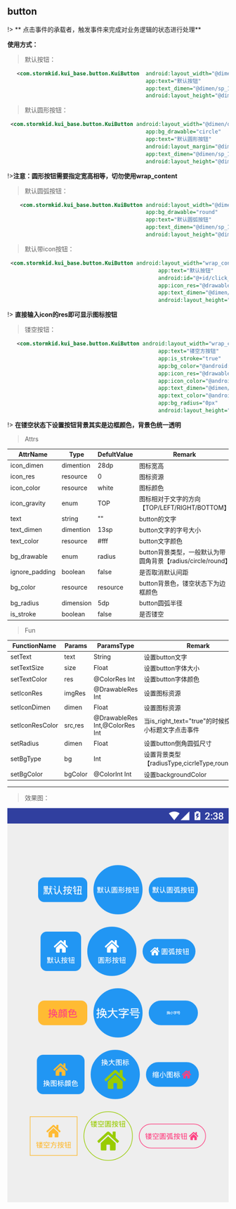## button
!> ** 点击事件的承载者，触发事件来完成对业务逻辑的状态进行处理**

**使用方式：**
> 默认按钮：

```xml
   <com.stormkid.kui_base.button.KuiButton  android:layout_width="@dimen/dp_80"
                                            app:text="默认按钮"
                                            app:text_dimen="@dimen/sp_14"
                                            android:layout_height="@dimen/dp_40"/>

```

> 默认圆形按钮：

```xml
 <com.stormkid.kui_base.button.KuiButton android:layout_width="@dimen/dp_80"
                                            app:bg_drawable="circle"
                                            app:text="默认圆形按钮"
                                            android:layout_margin="@dimen/dp_10"
                                            app:text_dimen="@dimen/sp_10"
                                            android:layout_height="@dimen/dp_80"/>
```
!>**注意：圆形按钮需要指定宽高相等，切勿使用wrap_content**

> 默认圆弧按钮：

```xml
    <com.stormkid.kui_base.button.KuiButton android:layout_width="@dimen/dp_80"
                                            app:bg_drawable="round"
                                            app:text="默认圆弧按钮"
                                            app:text_dimen="@dimen/sp_10"
                                            android:layout_height="@dimen/dp_40"/>
```

> 默认带icon按钮：

```xml
 <com.stormkid.kui_base.button.KuiButton android:layout_width="wrap_content"
                                                app:text="默认按钮"
                                                android:id="@+id/click_right"
                                                app:icon_res="@drawable/ic_home"
                                                app:text_dimen="@dimen/sp_10"
                                                android:layout_height="wrap_content"/>
```
!> **直接输入icon的res即可显示图标按钮**

> 镂空按钮：

```xml
   <com.stormkid.kui_base.button.KuiButton android:layout_width="wrap_content"
                                                app:text="镂空方按钮"
                                                app:is_stroke="true"
                                                app:bg_color="@android:color/holo_orange_light"
                                                app:icon_res="@drawable/ic_home"
                                                app:icon_color="@android:color/holo_orange_light"
                                                app:text_dimen="@dimen/sp_10"
                                                app:text_color="@android:color/holo_orange_light"
                                                app:bg_radius="0px"
                                                android:layout_height="wrap_content"/>
```
!> **在镂空状态下设置按钮背景其实是边框颜色，背景色统一透明**


> Attrs

| AttrName  | Type | DefultValue    | Remark  |
|-------|---|-----------|-------|
| icon_dimen  | dimention | 28dp     | 图标宽高 |
| icon_res | resource  | 0     | 图标资源   |
| icon_color  | resource   | white | 图标颜色     |
| icon_gravity | enum  | TOP     | 图标相对于文字的方向【TOP/LEFT/RIGHT/BOTTOM】   |
| text  | string   | "" |  button的文字     |
| text_dimen  | dimention   | 13sp |   button文字的字号大小   |
| text_color  | resource   | #fff | button文字颜色   |
| bg_drawable  | enum   | radius | button背景类型，一般默认为带圆角背景【radius/circle/round】 |
| ignore_padding  | boolean    | false | 是否取消默认间距     |
| bg_color  | resource   | resource |  button背景色，镂空状态下为边框颜色    |
| bg_radius  | dimension   | 5dp |  button圆弧半径     |
| is_stroke  | boolean   | false | 是否镂空     |


> Fun

| FunctionName|Params  | ParamsType    | Remark  |
|-------|-----|------|-------|
| setText | text  | String    |  设置button文字 |
| setTextSize | size  | Float    | 设置button字体大小  |
| setTextColor | res  | @ColorRes Int    | 设置button字体颜色  |
| setIconRes| imgRes  | @DrawableRes Int    |  设置图标资源  |
| setIconDimen| dimen  | Float    | 设置图标资源  |
| setIconResColor| src,res  | @DrawableRes Int,@ColorRes Int    | 当is_right_text="true"的时候控制右侧小标题文字点击事件  |
| setRadius | dimen  | Float    | 设置button倒角圆弧尺寸  |
| setBgType | bg  | Int    | 设置背景类型【radiusType,cicrleType,roundType】 |
| setBgColor | bgColor  | @ColorInt Int | 设置backgroundColor |



------------------------


>效果图：

![button效果图](../editImg/button.png ":size=300x")